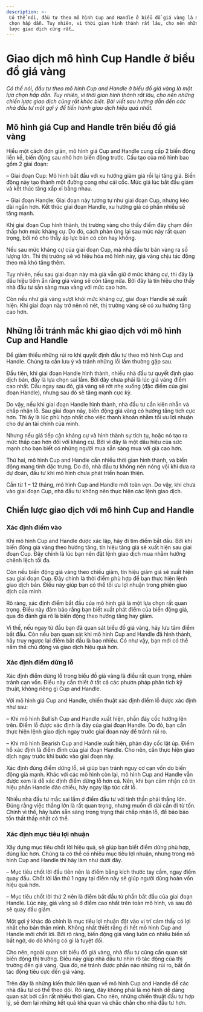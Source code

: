 ```yaml
---
description: >-
 Có thể nói, đầu tư theo mô hình Cup and Handle ở biểu đồ giá vàng là một lựa
 chọn hấp dẫn. Tuy nhiên, vì thời gian hình thành rất lâu, cho nên những chiến
 lược giao dịch cũng rất…
---
```


# Giao dịch mô hình Cup Handle ở biểu đồ giá vàng

_Có thể nói, đầu tư theo mô hình Cup and Handle ở biểu đồ giá vàng là một lựa chọn hấp dẫn. Tuy nhiên, vì thời gian hình thành rất lâu, cho nên những chiến lược giao dịch cũng rất khác biệt. Bài viết sau hướng dẫn đến các nhà đầu tư một gợi ý để tiến hành giao dịch hiệu quả nhất._

## Mô hình giá Cup and Handle trên biểu đồ giá vàng

Hiểu một cách đơn giản, mô hình giá Cup and Handle cung cấp 2 biến động liền kề, biến động sau nhỏ hơn biến động trước. Cấu tạo của mô hình bao gồm 2 giai đoạn:

– Giai đoạn Cup: Mô hình bắt đầu với xu hướng giảm giá rồi lại tăng giá. Biến động này tạo thành một đường cong như cái cốc. Mức giá lúc bắt đầu giảm và kết thúc tăng xấp xỉ bằng nhau.

– Giai đoạn Handle: Giai đoạn này tương tự như giai đoạn Cup, nhưng kéo dài ngắn hơn. Kết thúc giai đoạn Handle, xu hướng giá có phần nhiều sẽ tăng mạnh.

Khi giai đoạn Cup hình thành, thị trường vàng cho thấy điểm đáy chạm đến thấp hơn mức kháng cự. Do đó, cách phản ứng lại sau mức này rất quan trọng, bởi nó cho thấy áp lực bán có còn hay không.

Nếu sau mức kháng cự của giai đoạn Cup, mà nhà đầu tư bán vàng ra số lượng lớn. Thì thị trường sẽ vô hiệu hóa mô hình này, giá vàng chịu tác động theo mà khó tăng thêm.

Tuy nhiên, nếu sau giai đoạn này mà giá vẫn giữ ở mức kháng cự, thì đây là dấu hiệu tiềm ẩn rằng giá vàng sẽ còn tăng nữa. Bởi đây là tín hiệu cho thấy nhà đầu tư sẵn sàng mua vàng với mức cao hơn.

Còn nếu như giá vàng vượt khỏi mức kháng cự, giai đoạn Handle sẽ xuất hiện. Khi giai đoạn này trở nên rõ nét, thị trường vàng sẽ có xu hướng tăng cao hơn.

## Những lỗi tránh mắc khi giao dịch với mô hình Cup and Handle

Để giảm thiểu những rủi ro khi quyết định đầu tư theo mô hình Cup and Handle. Chúng ta cần lưu ý và tránh những lỗi lầm thường gặp sau.

Đầu tiên, khi giai đoạn Handle hình thành, nhiều nhà đầu tư quyết định giao dịch bán, đây là lựa chọn sai lầm. Bởi đây chưa phải là lúc giá vàng điểm cao nhất. Dẫu ngay sau đó, giá vàng sẽ rớt nhẹ xuống (đặc điểm của giai đoạn Handle), nhưng sau đó sẽ tăng mạnh cực kỳ.

Do vậy, nếu khi giai đoạn Handle hình thành, nhà đầu tư cần kiên nhẫn và chấp nhận lỗ. Sau giai đoạn này, biến động giá vàng có hướng tăng tích cực hơn. Thì ấy là lúc phù hợp nhất cho việc thanh khoản nhằm tối ưu lợi nhuận cho dự án tài chính của mình.

Nhưng nếu giá tiếp cận kháng cự và hình thành sự tích tụ, hoặc nó tạo ra mức thấp cao hơn đối với kháng cự. Bởi vì đây là một dấu hiệu của sức mạnh cho bạn biết có những người mua sẵn sàng mua với giá cao hơn.

Thứ hai, mô hình Cup and Handle cần nhiều thời gian hình thành, và biến động mang tính đặc trưng. Do đó, nhà đầu tư không nên nóng vội khi đưa ra dự đoán, đầu tư khi mô hình chưa phát triển hoàn thiện.

Cần từ 1 – 12 tháng, mô hình Cup and Handle mới toàn vẹn. Do vậy, khi chưa vào giai đoạn Cup, nhà đầu tư không nên thực hiện các lệnh giao dịch.

## Chiến lược giao dịch với mô hình Cup and Handle

### Xác định điểm vào

Khi mô hình Cup and Handle được xác lập, hãy đi tìm điểm bắt đầu. Bởi khi biến động giá vàng theo hướng tăng, tín hiệu tăng giá sẽ xuất hiện sau giai đoạn Cup. Đây chính là lúc bạn nên đặt lệnh giao dịch mua nhằm hưởng chênh lệch tối đa.

Còn nếu biến động giá vàng theo chiều giảm, tín hiệu giảm giá sẽ xuất hiện sau giai đoạn Cup. Đây chính là thời điểm phù hợp để bạn thực hiện lệnh giao dịch bán. Điều này giúp bạn có thể tối ưu lợi nhuận trong phiên giao dịch của mình.

Rõ ràng, xác định điểm bắt đầu của mô hình giá là một lựa chọn rất quan trọng. Điều này đảm bảo rằng bạn biết xuất phát điểm của biến động giá, qua đó đánh giá rõ là biến động theo hướng tăng hay giảm.

Vì thế, nếu ngay từ đầu bạn đã quan sát biểu đồ giá vàng, hãy lưu tâm điểm bắt đầu. Còn nếu bạn quan sát khi mô hình Cup and Handle đã hình thành, hãy truy ngược lại điểm bắt đầu là bao nhiêu. Có như vậy, bạn mới có thể nắm thế chủ động và giao dịch hiệu quả hơn.

### Xác định điểm dừng lỗ

Xác định điểm dừng lỗ trong biểu đồ giá vàng là điều rất quan trọng, nhằm tránh cạn vốn. Điều này cần thiết ở tất cả các phươn pháp phân tích kỹ thuật, không riêng gì Cup and Handle.

Với mô hình giá Cup and Handle, chiến thuật xác định điểm lỗ được xác định như sau:

– Khi mô hình Bullish Cup and Handle xuất hiện, phần đáy cốc hướng lên trên. Điểm lỗ được xác định là đáy của giai đoạn Handle. Do đó, bạn cần thực hiện lệnh giao dịch ngay trước giai đoạn này để tránh rủi ro.

– Khi mô hình Bearish Cup and Handle xuất hiện, phản đáy cốc lật úp. Điểm hỗ xác định là điểm đỉnh của giai đoạn Handle. Cho nên, cần thực hiện giao dịch ngay trước khi bước vào giai đoạn này.

Xác định đúng điểm dừng lỗ, sẽ giúp bạn tránh nguy cơ cạn vốn do biến động giá mạnh. Khác với các mô hình còn lại, mô hình Cup and Handle vẫn được xem là dễ xác định điểm dừng lỗ hơn cả. Nên, khi bạn cảm nhận có tín hiệu phần Handle đảo chiều, hãy ngay lập tức cắt lỗ.

Nhiều nhà đầu tư mắc sai lầm ở điểm đầu tư với tinh thần phải thắng lớn. Đúng rằng việc thắng lớn là rất quan trọng, nhưng muốn đi dài cần đi từ tốn. Chính vì thế, hãy luôn sẵn sàng trong trạng thái chấp nhận lỗ, để bảo bảo tổn thất thấp nhất có thể.

### Xác định mục tiêu lợi nhuận

Xây dựng mục tiêu chốt lời hiệu quả, sẽ giúp bạn biết điểm dừng phù hợp, đúng lúc hơn. Chúng ta có thể có nhiều mục tiêu lợi nhuận, nhưng trong mô hình Cup and Handle thì hãy làm như dưới đây.

– Mục tiêu chốt lời đầu tiên nên là điểm bằng kích thước tay cầm, ngay điểm quay đầu. Chốt lời lần thứ 1 ngay tại điểm này sẽ giúp người dùng hoàn vốn hiệu quả hơn.

– Mục tiêu chốt lời thứ 2 nên là điểm bắt đầu từ phần bắt đầu của giai đoạn Handle. Lúc này, giá vàng sẽ ở điểm cao nhất trên toàn mô hình, và sau đó sẽ quay đầu giảm.

Một gợi ý khác đó chính là mục tiêu lợi nhuận đặt vào vị trí cảm thấy có lợi nhất cho bản thân mình. Không nhất thiết rằng đi hết mô hình Cup and Handle mới chốt lời. Bởi rõ ràng, biến động giá vàng luôn có nhiều biến số bất ngờ, do đó không có gì là tuyệt đối.

Cho nên, ngoài quan sát biểu đồ giá vàng, nhà đầu tư cũng cần quan sát biến động thị trường. Điều này giúp nhà đầu tư nhìn rõ tác động của thị trường đến giá vàng. Qua đó, né tránh được phần nào những rủi ro, bất ổn tác động tiêu cực đến giá vàng.

Trên đây là những kiến thức liên quan về mô hình Cup and Handle để các nhà đầu tư có thể theo dõi. Rõ ràng, đây không phải là mô hình dễ dàng quan sát bởi cần rất nhiều thời gian. Cho nên, những chiến thuật đầu tư hợp lý, sẽ đem lại những kết quả khả quan và chắc chắn cho nhà đầu tư hơn.
